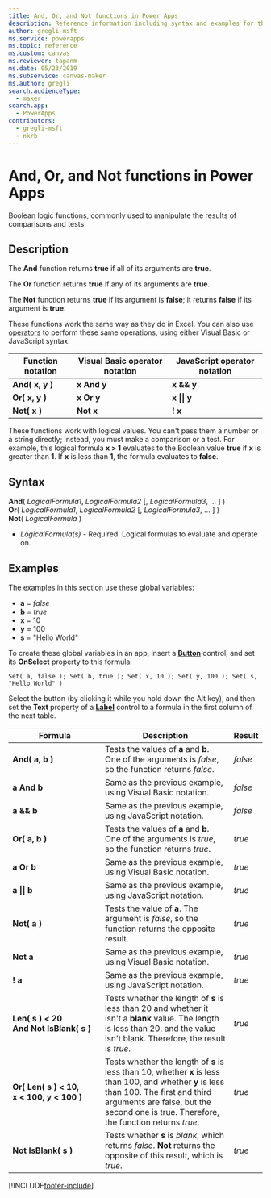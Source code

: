 ```yaml
---
title: And, Or, and Not functions in Power Apps
description: Reference information including syntax and examples for the And, Or, and Not functions in Power Apps.
author: gregli-msft
ms.service: powerapps
ms.topic: reference
ms.custom: canvas
ms.reviewer: tapanm
ms.date: 05/23/2019
ms.subservice: canvas-maker
ms.author: gregli
search.audienceType: 
  - maker
search.app: 
  - PowerApps
contributors:
  - gregli-msft
  - nkrb
---
```


# And, Or, and Not functions in Power Apps

Boolean logic functions, commonly used to manipulate the results of comparisons and tests.

## Description

The **And** function returns **true** if all of its arguments are **true**.

The **Or** function returns **true** if any of its arguments are **true**.

The **Not** function returns **true** if its argument is **false**; it returns **false** if its argument is **true**.

These functions work the same way as they do in Excel. You can also use [operators](operators.md) to perform these same operations, using either Visual Basic or JavaScript syntax:

| Function notation | Visual Basic operator notation | JavaScript operator notation |
| -------------|------------|--------|
| **And( x, y )** | **x And y** | **x && y** |
| **Or( x, y )** | **x Or y** | **x &#124;&#124; y** |
| **Not( x )** | **Not x** | **! x** |

These functions work with logical values. You can't pass them a number or a string directly; instead, you must make a comparison or a test. For example, this logical formula **x > 1** evaluates to the Boolean value **true** if **x** is greater than **1**. If **x** is less than **1**, the formula evaluates to **false**.

## Syntax

**And**( *LogicalFormula1*, *LogicalFormula2* [, *LogicalFormula3*, ... ] )<br>
**Or**( *LogicalFormula1*, *LogicalFormula2* [, *LogicalFormula3*, ... ] )<br>
**Not**( *LogicalFormula* )

- *LogicalFormula(s)* - Required.  Logical formulas to evaluate and operate on.

## Examples

The examples in this section use these global variables:

- **a** = *false*
- **b** = *true*
- **x** = 10
- **y** = 100
- **s** = "Hello World"

To create these global variables in an app, insert a [**Button**](../controls/control-button.md) control, and set its **OnSelect** property to this formula:

```powerapps-dot
Set( a, false ); Set( b, true ); Set( x, 10 ); Set( y, 100 ); Set( s, "Hello World" )
```

Select the button (by clicking it while you hold down the Alt key), and then set the **Text** property of a [**Label**](../controls/control-text-box.md) control to a formula in the first column of the next table.

| Formula | Description | Result |
|---------|-------------|--------|
| **And( a, b )** | Tests the values of **a** and **b**.  One of the arguments is *false*, so the function returns *false*. | *false* |
| **a And b** | Same as the previous example, using Visual Basic notation. | *false* |
| **a && b** | Same as the previous example, using JavaScript notation. | *false* |
| **Or( a, b )** | Tests the values of **a** and **b**. One of the arguments is *true*, so the function returns *true*. | *true* |
| **a Or b** | Same as the previous example, using Visual Basic notation. | *true* |
| **a &#124;&#124; b** | Same as the previous example, using JavaScript notation. | *true* |
| **Not( a )** | Tests the value of **a**. The argument is *false*, so the function returns the opposite result. | *true* |
| **Not a** | Same as the previous example, using Visual Basic notation. | *true* |
| **! a** | Same as the previous example, using JavaScript notation. | *true* |
| **Len(&nbsp;s&nbsp;)&nbsp;<&nbsp;20 And&nbsp;Not&nbsp;IsBlank(&nbsp;s&nbsp;)** | Tests whether the length of **s** is less than 20 and whether it isn't a **blank** value. The length is less than 20, and the value isn't blank. Therefore, the result is *true*. | *true* |
| **Or(&nbsp;Len(&nbsp;s&nbsp;)&nbsp;<&nbsp;10, x&nbsp;<&nbsp;100, y&nbsp;<&nbsp;100&nbsp;)** | Tests whether the length of **s** is less than 10, whether **x** is less than 100, and whether **y** is less than 100. The first and third arguments are false, but the second one is true. Therefore, the function returns *true*. | *true* |
| **Not IsBlank(&nbsp;s&nbsp;)** | Tests whether **s** is *blank*, which returns *false*. **Not** returns the opposite of this result, which is *true*. | *true* |

[!INCLUDE[footer-include](../../../includes/footer-banner.md)]
